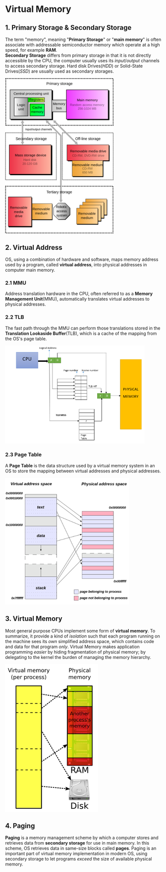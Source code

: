 # Virtual Memory

## 1. Primary Storage & Secondary Storage
  The term "memory", meaning "**Primary Storage**" or "**main memory**" is often associate with 
addressable semiconductor memory which operate at a high speed, for example **RAM**.<br>
  **Secondary Storage** differs from primary storage in that it is not directly accessible by
the CPU, the computer usually uses its *input*/*output* channels to access secondary storage.
Hard disk Drives(*HDD*) or Solid-State Drives(*SSD*) are usually used as secondary storages.<br>

<img src="storage-hierarchy.png" alt="storage hierarchy" width="350"/>


## 2. Virtual Address
  OS, using a combination of hardware and software, maps memory address used by a program,
called **virtual address**, into physical addresses in computer main memory.


### 2.1 MMU
Address translation hardware in the CPU, often referred to as a **Memory Management Unit**(MMU),
automatically translates virtual addresses to physical addresses.


### 2.2 TLB
The fast path through the MMU can perform those translations stored in the **Translation
Lookaside Buffer**(TLB), which is a cache of the mapping from the OS's page table.

<img src="TLB.png" alt="TLB" width="450"/>


### 2.3 Page Table
A **Page Table** is the data structure used by a virtual memory system in an OS to store the
mapping between virtual addresses and physical addresses.

<img src="page_table.png" alt="page table" width="400"/>


## 3. Virtual Memory
  Most general purpose CPUs implement some form of **virtual memory**. To summarize, it provide
a kind of *isolation* such that each program running on the machine sees its *own* simplified
address space, which contains code and data for that program *only*.
  Virtual Memory makes application programming *easier* by hiding fragmentation of physical
memory; by delegating to the kernel the burden of managing the memory hierarchy.

<img src="virtual_memory.png" alt="virtual memory" width="300"/>


## 4. Paging
  **Paging** is a memory management scheme by which a computer stores and retrieves data from
**secondary storage** for use in main memory. In this scheme, OS retrieves data in same-size
blocks called **pages**.
  Paging is an important part of virtual memory implementation in modern OS, using secondary
storage to let programs *exceed* the size of available physical memory.
